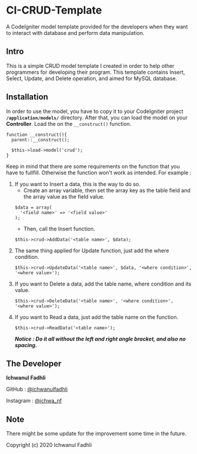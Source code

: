 # CI-CRUD-Template
A CodeIgniter model template provided for the developers when they want to interact with database and perform data manipulation.

Intro
-----
This is a simple CRUD model template I created in order to help other programmers for developing their program. This template contains Insert, Select, Update, and Delete operation, and aimed for MySQL database.

Installation
------------
In order to use the model, you have to copy it to your CodeIgniter project **`/application/models/`** directory. After that, you can load the model on your **Controller**. Load the on the `__construct()` function.

```
function __construct(){
  parent::__construct();
  
  $this->load->model('crud');
}
```

Keep in mind that there are some requirements on the function that you have to fullfill. Otherwise the function won't work as intended. For example :
1. If you want to Insert a data, this is the way to do so.
    * Create an array variable, then set the array key as the table field and the array value as the field value.
    ```
    $data = array(
      '<field name>' => '<field value>'
    );
    ```
    * Then, call the Insert function.
    ```
    $this->crud->AddData('<table name>', $data);
    ```
2. The same thing applied for Update function, just add the where condition.
    ```
    $this->crud->UpdateData('<table name>', $data, '<where condition>', '<where value>');
    ```
3. If you want to Delete a data, add the table name, where condition and its value.
    ```
    $this->crud->DeleteData('<table name>', '<where condition>', '<where value>');
    ```
4. If you want to Read a data, just add the table name on the function.
    ```
    $this->crud->ReadData('<table name>');
    ```
    ***Notice : Do it all without the left and right angle bracket, and also no spacing.***

The Developer
-------------
**Ichwanul Fadhli**

GitHub    : [@ichwanulfadhli](https://github.com/ichwanulfadhli/)

Instagram : [@ichwa_nf](https://www.instagram.com/ichwa_nf/)

Note
----
There might be some update for the improvement some time in the future.

Copyright (c) 2020 Ichwanul Fadhli
